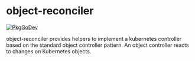 # object-reconciler

[![PkgGoDev](https://pkg.go.dev/badge/github.com/croomes/object-reconciler/controller/v1)](https://pkg.go.dev/github.com/croomes/object-reconciler/controller/v1)

object-reconciler provides helpers to implement a kubernetes controller based on
the standard object controller pattern. An object controller reacts to changes
on Kubernetes objects.
